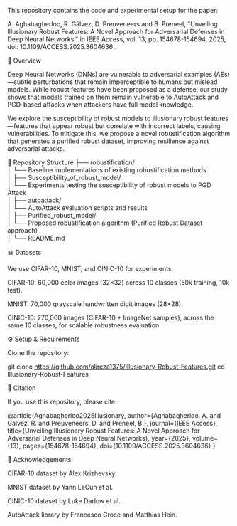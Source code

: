 This repository contains the code and experimental setup for the paper:

A. Aghabagherloo, R. Gálvez, D. Preuveneers and B. Preneel, "Unveiling Illusionary Robust Features: A Novel Approach for Adversarial Defenses in Deep Neural Networks," in IEEE Access, vol. 13, pp. 154678-154694, 2025, doi: 10.1109/ACCESS.2025.3604636
.

📌 Overview

Deep Neural Networks (DNNs) are vulnerable to adversarial examples (AEs)—subtle perturbations that remain imperceptible to humans but mislead models.
While robust features have been proposed as a defense, our study shows that models trained on them remain vulnerable to AutoAttack and PGD-based attacks when attackers have full model knowledge.

We explore the susceptibility of robust models to illusionary robust features—features that appear robust but correlate with incorrect labels, causing vulnerabilities.
To mitigate this, we propose a novel robustification algorithm that generates a purified robust dataset, improving resilience against adversarial attacks.

📂 Repository Structure
├── robustification/  
│   └── Baseline implementations of existing robustification methods  
│
├── Susceptibility_of_robust_model/  
│   └── Experiments testing the susceptibility of robust models to PGD Attack  
│
├── autoattack/  
│   └── AutoAttack evaluation scripts and results  
│
├── Purified_robust_model/  
│   └── Proposed robustification algorithm (Purified Robust Dataset approach)  
│
└── README.md  

📊 Datasets

We use CIFAR-10, MNIST, and CINIC-10 for experiments:

CIFAR-10: 60,000 color images (32×32) across 10 classes (50k training, 10k test).

MNIST: 70,000 grayscale handwritten digit images (28×28).

CINIC-10: 270,000 images (CIFAR-10 + ImageNet samples), across the same 10 classes, for scalable robustness evaluation.

⚙️ Setup & Requirements

Clone the repository:

git clone https://github.com/alireza1375/Illusionary-Robust-Features.git
cd Illusionary-Robust-Features


📑 Citation

If you use this repository, please cite:

@article{Aghabagherloo2025Illusionary,
  author={Aghabagherloo, A. and Gálvez, R. and Preuveneers, D. and Preneel, B.},
  journal={IEEE Access}, 
  title={Unveiling Illusionary Robust Features: A Novel Approach for Adversarial Defenses in Deep Neural Networks}, 
  year={2025},
  volume={13},
  pages={154678-154694},
  doi={10.1109/ACCESS.2025.3604636}
}

🙌 Acknowledgements

CIFAR-10 dataset by Alex Krizhevsky.

MNIST dataset by Yann LeCun et al.

CINIC-10 dataset by Luke Darlow et al.

AutoAttack library by Francesco Croce and Matthias Hein.
